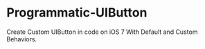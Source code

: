 Programmatic-UIButton
===============

Create Custom UIButton in code on iOS 7 With Default and Custom Behaviors.

